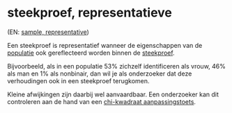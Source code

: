 # steekproef, representatieve

(EN: [sample, representative](../en/sample-representative.md))

Een steekproef is representatief wanneer de eigenschappen van de [populatie](populatie.md) ook gereflecteerd worden binnen de [steekproef](steekproef.md).

Bijvoorbeeld, als in een populatie 53% zichzelf identificeren als vrouw, 46% als man en 1% als nonbinair, dan wil je als onderzoeker dat deze verhoudingen ook in een steekproef terugkomen.

Kleine afwijkingen zijn daarbij wel aanvaardbaar. Een onderzoeker kan dit controleren aan de hand van een [chi-kwadraat aanpassingstoets](chi-kwadraat-aanpassingstoets.md).
